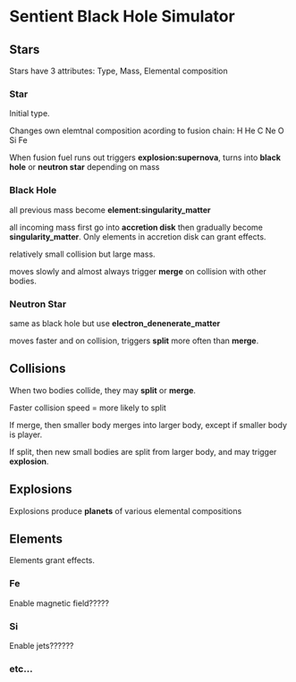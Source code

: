 # Sentient Black Hole Simulator

## Stars

Stars have 3 attributes: Type, Mass, Elemental composition

### Star

Initial type.

Changes own elemtnal composition acording to fusion chain: H He C Ne O Si Fe

When fusion fuel runs out triggers **explosion:supernova**, turns into **black hole** or **neutron star** depending on mass

<!-- If mass very high turns into giant star.

### Giant Star

same as main sequence star but density much lower (larger collision) -->

### Black Hole

all previous mass become **element:singularity_matter**

all incoming mass first go into **accretion disk** then gradually become **singularity_matter**. Only elements in accretion disk can grant effects.

relatively small collision but large mass.

moves slowly and almost always trigger **merge** on collision with other bodies.

### Neutron Star

same as black hole but use **electron_denenerate_matter**

moves faster and on collision, triggers **split** more often than **merge**.

## Collisions

When two bodies collide, they may **split** or **merge**.

Faster collision speed = more likely to split

If merge, then smaller body merges into larger body, except if smaller body is player.

If split, then new small bodies are split from larger body, and may trigger **explosion**.

## Explosions

Explosions produce **planets** of various elemental compositions

## Elements

Elements grant effects.

### Fe

Enable magnetic field?????

### Si

Enable jets??????

### etc...
